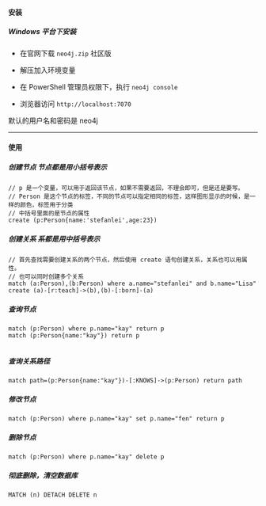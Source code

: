 #### 安装

##### Windows 平台下安装

- 在官网下载 `neo4j.zip` 社区版
- 解压加入环境变量
- 在 PowerShell 管理员权限下，执行  `neo4j console`

- 浏览器访问 `http://localhost:7070`

默认的用户名和密码是 neo4j

---

#### 使用

##### 创建节点 节点都是用小括号表示

```cypher
// p 是一个变量，可以用于返回该节点，如果不需要返回，不理会即可，但是还是要写。
// Person 是这个节点的标签，不同的节点可以指定相同的标签，这样图形显示的时候，是一样的颜色，标签用于分类
// 中括号里面的是节点的属性
create (p:Person{name:'stefanlei',age:23})
```

##### 创建关系 系都是用中括号表示

```cypher
// 首先查找需要创建关系的两个节点，然后使用 create 语句创建关系，关系也可以用属性。
// 也可以同时创建多个关系
match (a:Person),(b:Person) where a.name="stefanlei" and b.name="Lisa"
create (a)-[r:teach]->(b),(b)-[:born]-(a)
```

##### 查询节点

```cypher
match (p:Person) where p.name="kay" return p
match (p:Person{name:"kay"}) return p
                 
```

##### 查询关系路径

```cypher
match path=(p:Person{name:"kay"})-[:KNOWS]->(p:Person) return path
```

##### 修改节点

```cypher
match (p:Person) where p.name="kay" set p.name="fen" return p
```

##### 删除节点 

```cypher
match (p:Person) where p.name="kay" delete p
```

##### 彻底删除，清空数据库

```cypher
MATCH (n) DETACH DELETE n
```

